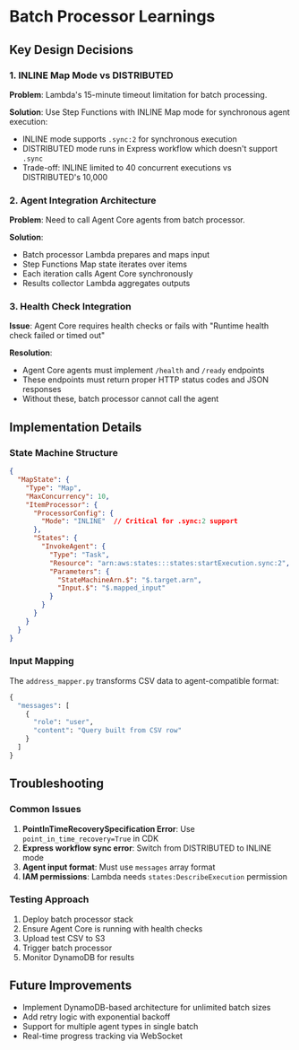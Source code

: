 # Batch Processor Learnings

## Key Design Decisions

### 1. INLINE Map Mode vs DISTRIBUTED
**Problem**: Lambda's 15-minute timeout limitation for batch processing.

**Solution**: Use Step Functions with INLINE Map mode for synchronous agent execution:
- INLINE mode supports `.sync:2` for synchronous execution
- DISTRIBUTED mode runs in Express workflow which doesn't support `.sync`
- Trade-off: INLINE limited to 40 concurrent executions vs DISTRIBUTED's 10,000

### 2. Agent Integration Architecture
**Problem**: Need to call Agent Core agents from batch processor.

**Solution**:
- Batch processor Lambda prepares and maps input
- Step Functions Map state iterates over items
- Each iteration calls Agent Core synchronously
- Results collector Lambda aggregates outputs

### 3. Health Check Integration
**Issue**: Agent Core requires health checks or fails with "Runtime health check failed or timed out"

**Resolution**:
- Agent Core agents must implement `/health` and `/ready` endpoints
- These endpoints must return proper HTTP status codes and JSON responses
- Without these, batch processor cannot call the agent

## Implementation Details

### State Machine Structure
```json
{
  "MapState": {
    "Type": "Map",
    "MaxConcurrency": 10,
    "ItemProcessor": {
      "ProcessorConfig": {
        "Mode": "INLINE"  // Critical for .sync:2 support
      },
      "States": {
        "InvokeAgent": {
          "Type": "Task",
          "Resource": "arn:aws:states:::states:startExecution.sync:2",
          "Parameters": {
            "StateMachineArn.$": "$.target.arn",
            "Input.$": "$.mapped_input"
          }
        }
      }
    }
  }
}
```

### Input Mapping
The `address_mapper.py` transforms CSV data to agent-compatible format:
```python
{
  "messages": [
    {
      "role": "user",
      "content": "Query built from CSV row"
    }
  ]
}
```

## Troubleshooting

### Common Issues
1. **PointInTimeRecoverySpecification Error**: Use `point_in_time_recovery=True` in CDK
2. **Express workflow sync error**: Switch from DISTRIBUTED to INLINE mode
3. **Agent input format**: Must use `messages` array format
4. **IAM permissions**: Lambda needs `states:DescribeExecution` permission

### Testing Approach
1. Deploy batch processor stack
2. Ensure Agent Core is running with health checks
3. Upload test CSV to S3
4. Trigger batch processor
5. Monitor DynamoDB for results

## Future Improvements
- Implement DynamoDB-based architecture for unlimited batch sizes
- Add retry logic with exponential backoff
- Support for multiple agent types in single batch
- Real-time progress tracking via WebSocket
